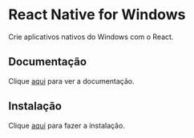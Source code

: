# React Native for Windows

Crie aplicativos nativos do Windows com o React.

## Documentação

Clique [aqui](https://github.com/microsoft/react-native-windows) para ver a documentação.

## Instalação

Clique [aqui](https://www.npmjs.com/package/react-native-windows) para fazer a instalação.